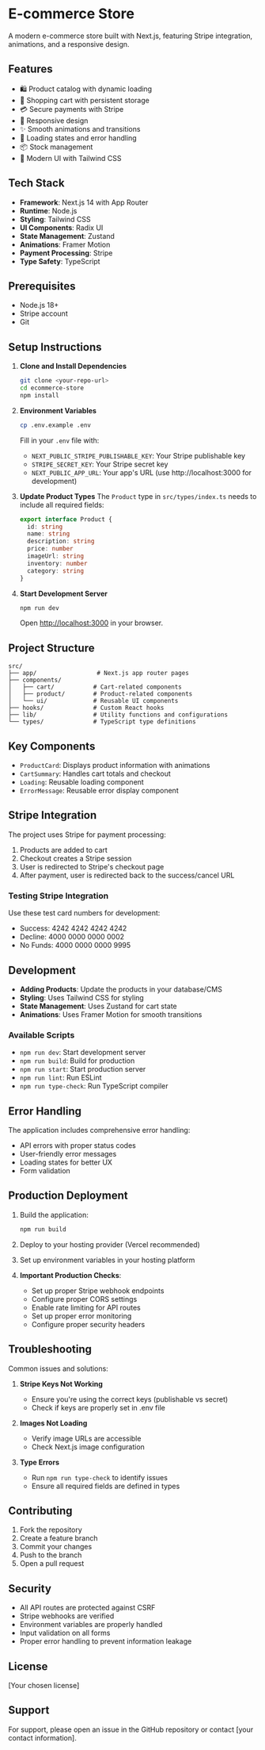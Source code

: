 # E-commerce Store

A modern e-commerce store built with Next.js, featuring Stripe integration, animations, and a responsive design.

## Features

- 🛍️ Product catalog with dynamic loading
- 🛒 Shopping cart with persistent storage
- 💳 Secure payments with Stripe
- 📱 Responsive design
- ✨ Smooth animations and transitions
- 🔄 Loading states and error handling
- 📦 Stock management
- 🎨 Modern UI with Tailwind CSS

## Tech Stack

- **Framework**: Next.js 14 with App Router
- **Runtime**: Node.js
- **Styling**: Tailwind CSS
- **UI Components**: Radix UI
- **State Management**: Zustand
- **Animations**: Framer Motion
- **Payment Processing**: Stripe
- **Type Safety**: TypeScript

## Prerequisites

- Node.js 18+
- Stripe account
- Git

## Setup Instructions

1. **Clone and Install Dependencies**
   ```bash
   git clone <your-repo-url>
   cd ecommerce-store
   npm install
   ```

2. **Environment Variables**
   ```bash
   cp .env.example .env
   ```
   Fill in your `.env` file with:
   - `NEXT_PUBLIC_STRIPE_PUBLISHABLE_KEY`: Your Stripe publishable key
   - `STRIPE_SECRET_KEY`: Your Stripe secret key
   - `NEXT_PUBLIC_APP_URL`: Your app's URL (use http://localhost:3000 for development)

3. **Update Product Types**
   The `Product` type in `src/types/index.ts` needs to include all required fields:
   ```typescript
   export interface Product {
     id: string
     name: string
     description: string
     price: number
     imageUrl: string
     inventory: number
     category: string
   }
   ```

4. **Start Development Server**
   ```bash
   npm run dev
   ```
   Open [http://localhost:3000](http://localhost:3000) in your browser.

## Project Structure

```
src/
├── app/                 # Next.js app router pages
├── components/         
│   ├── cart/           # Cart-related components
│   ├── product/        # Product-related components
│   └── ui/             # Reusable UI components
├── hooks/              # Custom React hooks
├── lib/                # Utility functions and configurations
└── types/              # TypeScript type definitions
```

## Key Components

- `ProductCard`: Displays product information with animations
- `CartSummary`: Handles cart totals and checkout
- `Loading`: Reusable loading component
- `ErrorMessage`: Reusable error display component

## Stripe Integration

The project uses Stripe for payment processing:
1. Products are added to cart
2. Checkout creates a Stripe session
3. User is redirected to Stripe's checkout page
4. After payment, user is redirected back to the success/cancel URL

### Testing Stripe Integration

Use these test card numbers for development:
- Success: 4242 4242 4242 4242
- Decline: 4000 0000 0000 0002
- No Funds: 4000 0000 0000 9995

## Development

- **Adding Products**: Update the products in your database/CMS
- **Styling**: Uses Tailwind CSS for styling
- **State Management**: Uses Zustand for cart state
- **Animations**: Uses Framer Motion for smooth transitions

### Available Scripts

- `npm run dev`: Start development server
- `npm run build`: Build for production
- `npm run start`: Start production server
- `npm run lint`: Run ESLint
- `npm run type-check`: Run TypeScript compiler

## Error Handling

The application includes comprehensive error handling:
- API errors with proper status codes
- User-friendly error messages
- Loading states for better UX
- Form validation

## Production Deployment

1. Build the application:
   ```bash
   npm run build
   ```

2. Deploy to your hosting provider (Vercel recommended)

3. Set up environment variables in your hosting platform

4. **Important Production Checks**:
   - Set up proper Stripe webhook endpoints
   - Configure proper CORS settings
   - Enable rate limiting for API routes
   - Set up proper error monitoring
   - Configure proper security headers

## Troubleshooting

Common issues and solutions:

1. **Stripe Keys Not Working**
   - Ensure you're using the correct keys (publishable vs secret)
   - Check if keys are properly set in .env file

2. **Images Not Loading**
   - Verify image URLs are accessible
   - Check Next.js image configuration

3. **Type Errors**
   - Run `npm run type-check` to identify issues
   - Ensure all required fields are defined in types

## Contributing

1. Fork the repository
2. Create a feature branch
3. Commit your changes
4. Push to the branch
5. Open a pull request

## Security

- All API routes are protected against CSRF
- Stripe webhooks are verified
- Environment variables are properly handled
- Input validation on all forms
- Proper error handling to prevent information leakage

## License

[Your chosen license]

## Support

For support, please open an issue in the GitHub repository or contact [your contact information].
